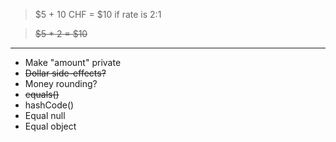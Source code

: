 > $5 + 10 CHF = $10 if rate is 2:1

> ~~$5 * 2 = $10~~

---

- Make "amount" private
- ~~Dollar side-effects?~~
- Money rounding?
- ~~equals()~~
- hashCode()
- Equal null
- Equal object